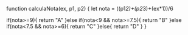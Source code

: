 function calculaNota(ex, p1, p2) {
  let nota = ((p1*2)+(p2*3)+(ex*1))/6
  
  if(nota>=9){
    return "A"
  }else if(nota<9 && nota>=7.5){
    return "B"
  }else if(nota<7.5 && nota>=6){
    return "C"
  }else{
    return "D"
  }
}